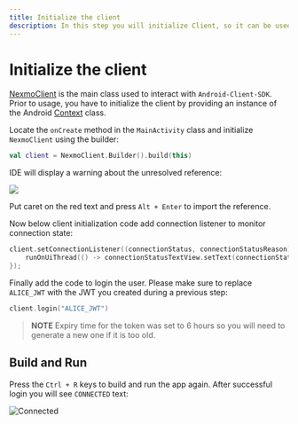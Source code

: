 ```yaml
---
title: Initialize the client
description: In this step you will initialize Client, so it can be used within the application.
---
```


# Initialize the client

[NexmoClient](https://developer.nexmo.com/sdk/stitch/android/com/nexmo/client/NexmoClient.html) is the main class used to interact with `Android-Client-SDK`. Prior to usage, you have to initialize the client by providing an instance of the Android [Context](https://developer.android.com/reference/android/content/Context) class. 

Locate the `onCreate` method in the `MainActivity` class and initialize `NexmoClient` using the builder:

```kotlin
val client = NexmoClient.Builder().build(this)
```

IDE will display a warning about the unresolved reference:

![](/screenshots/tutorials/client-sdk/android-shared/missing-import-kotlin.png)

Put caret on the red text and press `Alt + Enter` to import the reference.

Now below client initialization code add connection listener to monitor connection state:

```kotlin
client.setConnectionListener((connectionStatus, connectionStatusReason) -> {
    runOnUiThread(() -> connectionStatusTextView.setText(connectionStatus.toString()));
});
``` 

 Finally add the code to login the user. Please make sure to replace `ALICE_JWT` with the JWT you created during a previous step:

```kotlin
client.login("ALICE_JWT")
```

> **NOTE** Expiry time for the token was set to 6 hours so you will need to generate a new one if it is too old.

## Build and Run

Press the `Ctrl + R` keys to build and run the app again. After successful login you will see `CONNECTED` text:

![Connected](/screenshots/tutorials/client-sdk/phone-to-app/connected.png)
